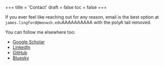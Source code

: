 +++
title = 'Contact'
draft = false
toc = false
+++

If you ever feel like reaching out for any reason, email is the best option at
`james.lingford@monash.edu`AAAAAAAAAA with the polyA tail removed.

You can follow me elsewhere too:

* [Google Scholar](https://scholar.google.com/citations?user=4KSRHTUAAAAJ&hl=en)
* [LinkedIn](https://www.linkedin.com/in/jameslingford/)
* [GitHub](https://github.com/jlingford)
* [Bluesky](https://bsky.app/profile/dialecticbio.bsky.social)
